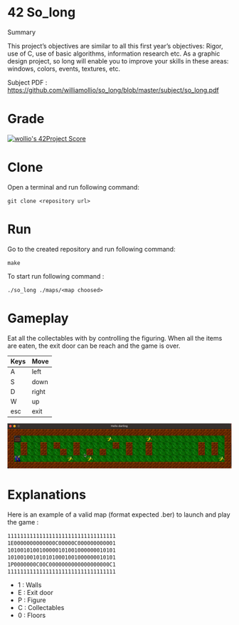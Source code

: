# 42 So_long

Summary

This project’s objectives are similar to all this first year’s objectives: Rigor, use of C, use of basic algorithms, information research etc.
As a graphic design project, so long will enable you to improve your skills in these areas: windows, colors, events, textures, etc.

Subject PDF : https://github.com/williamollio/so_long/blob/master/subject/so_long.pdf

# Grade
[![wollio's 42Project Score](https://badge42.herokuapp.com/api/project/wollio/so_long)](https://github.com/williamollio/badge42)

# Clone
Open a terminal and run following command:
```
git clone <repository url>
```
# Run
Go to the created repository and run following command:
```
make
```
To start run following command :
```
./so_long ./maps/<map choosed>
```
# Gameplay


Eat all the collectables with by controlling the figuring. When all the items are eaten, the exit door can be reach and the game is over.

| Keys | Move |
| :--- | :--- |
| A | left |
| S | down |
| D | right |
| W | up |
| esc | exit |

![so_long](https://github.com/williamollio/so_long/blob/master/gif/so_long.gif)

# Explanations

Here is an example of a valid map (format expected .ber) to launch and play the game :
```
1111111111111111111111111111111111
1E0000000000000C00000C000000000001
1010010100100000101001000000010101
1010010010101010001001000000010101
1P0000000C00C0000000000000000000C1
1111111111111111111111111111111111
```

- 1 : Walls
- E : Exit door
- P : Figure
- C : Collectables
- 0 : Floors